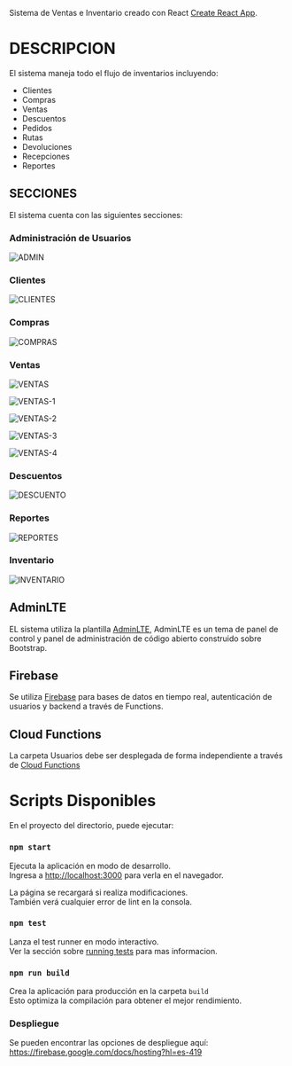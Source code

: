 Sistema de Ventas e Inventario creado con React [Create React App](https://github.com/facebook/create-react-app).

# DESCRIPCION

El sistema maneja todo el flujo de inventarios incluyendo:

- Clientes
- Compras
- Ventas
- Descuentos
- Pedidos
- Rutas
- Devoluciones
- Recepciones
- Reportes

## SECCIONES

El sistema cuenta con las siguientes secciones:

### Administración de Usuarios

![ADMIN](pulic/examples/1.jpg "Panel de permisos de usuarios (disponible solo para administradores)")

### Clientes

![CLIENTES](pulic/examples/4.jpg "Sección para guardar clientes y enviarlos a la API en Cloud Google para su consulta en tiempo real al momento de realizar una venta")

### Compras

![COMPRAS](pulic/examples/7.jpg "Sección para agregar compras")

### Ventas

![VENTAS](pulic/examples/2.jpg "Sección para ingresar una venta")

![VENTAS-1](pulic/examples/2-1.jpg "Permite buscar clientes guardados en la sección de clientes")

![VENTAS-2](pulic/examples/2-2.jpg "Permite calcular el precio por unidades o por peso y realiza la validación del campo correspondiente")

![VENTAS-3](pulic/examples/2-3.jpg "Verifica que exista un producto añadido en la lista antes de guardar la venta")

![VENTAS-4](pulic/examples/2-4.jpg "Producto añadido a la lista y venta guardada")

### Descuentos

![DESCUENTO](pulic/examples/3.jpg "Permite añadir descuentos en una sección independiente para anexarlos a los reportes y verificarlos")

### Reportes

![REPORTES](pulic/examples/5.jpg "Se pueden generar reportes de ventas utilizando filtros de fechas y vendedor")

### Inventario

![INVENTARIO](pulic/examples/5.jpg "El módulo inventario realiza el calculo de las compras y las ventas realizadas")

## AdminLTE

EL sistema utiliza la plantilla [AdminLTE](https://adminlte.io/),
AdminLTE es un tema de panel de control y panel de administración de código abierto construido sobre Bootstrap.

## Firebase

Se utiliza [Firebase](https://firebase.google.com/) para bases de datos en tiempo real,
autenticación de usuarios y backend a través de Functions.

## Cloud Functions

La carpeta Usuarios debe ser desplegada de forma independiente a través de [Cloud Functions](https://firebase.google.com/docs/functions?hl=es-419)

# Scripts Disponibles

En el proyecto del directorio, puede ejecutar:

### `npm start`

Ejecuta la aplicación en modo de desarrollo.<br />
Ingresa a [http://localhost:3000](http://localhost:3000) para verla en el navegador.

La página se recargará si realiza modificaciones.<br />
También verá cualquier error de lint en la consola.

### `npm test`

Lanza el test runner en modo interactivo.<br />
Ver la sección sobre [running tests](https://facebook.github.io/create-react-app/docs/running-tests) para mas informacion.

### `npm run build`

Crea la aplicación para producción en la carpeta `build`<br />
Esto optimiza la compilación para obtener el mejor rendimiento.

### Despliegue

Se pueden encontrar las opciones de despliegue aquí: https://firebase.google.com/docs/hosting?hl=es-419
